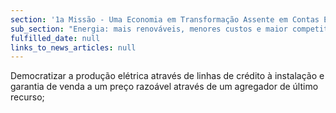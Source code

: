 ```yaml
---
section: '1a Missão - Uma Economia em Transformação Assente em Contas Equilibradas'
sub_section: "Energia: mais renováveis, menores custos e maior competitividade"
fulfilled_date: null
links_to_news_articles: null
---
```


Democratizar a produção elétrica através de linhas de crédito à instalação e garantia de venda a um preço razoável através de um agregador de último recurso;